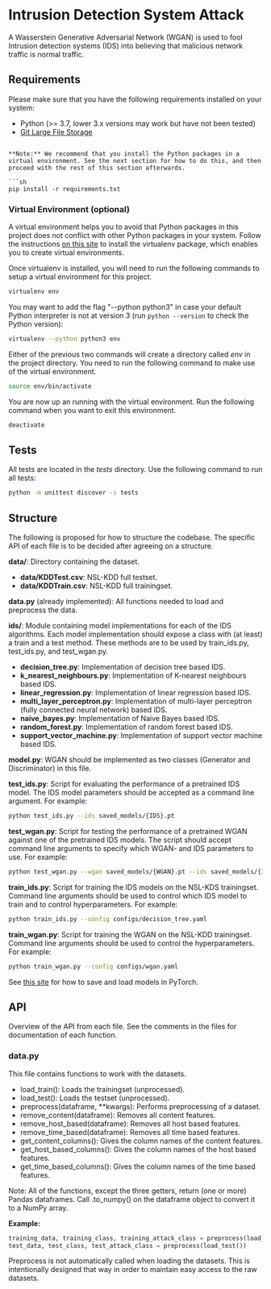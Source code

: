 # Intrusion Detection System Attack

A Wasserstein Generative Adversarial Network (WGAN) is used to fool Intrusion detection systems (IDS) into believing that malicious network traffic is normal traffic.

## Requirements

Please make sure that you have the following requirements installed on your system:

- Python (>= 3.7, lower 3.x versions may work but have not been tested)
- [Git Large File Storage](https://git-lfs.github.com/)

```

**Note:** We recommend that you install the Python packages in a virtual environment. See the next section for how to do this, and then proceed with the rest of this section afterwards.

```sh
pip install -r requirements.txt
```

### Virtual Environment (optional)

A virtual environment helps you to avoid that Python packages in this project does not conflict with other Python packages in your system. Follow the instructions [on this site](https://virtualenv.pypa.io/en/stable/installation/) to install the virtualenv package, which enables you to create virtual environments.

Once virtualenv is installed, you will need to run the following commands to setup a virtual environment for this project.

```sh
virtualenv env
```

You may want to add the flag "--python python3" in case your default Python interpreter is not at version 3 (run `python --version` to check the Python version):

```sh
virtualenv --python python3 env
```

Either of the previous two commands will create a directory called _env_ in the project directory. You need to run the following command to make use of the virtual environment.

```sh
source env/bin/activate
```

You are now up an running with the virtual environment. Run the following command when you want to exit this environment.

```sh
deactivate
```


## Tests

All tests are located in the _tests_ directory. Use the following command to run all tests:

```sh
python -m unittest discover -s tests
```

## Structure

The following is proposed for how to structure the codebase. The specific API of each file is to be decided after agreeing on a structure.

**data/**: Directory containing the dataset.

- **data/KDDTest.csv**: NSL-KDD full testset.
- **data/KDDTrain.csv**: NSL-KDD full trainingset.

**data.py** (already implemented): All functions needed to load and preprocess the data.

**ids/**: Module containing model implementations for each of the IDS algorithms. Each model implementation should expose a class with (at least) a train and a test method. These methods are to be used by train_ids.py, test_ids.py, and test_wgan.py.

- **decision_tree.py**: Implementation of decision tree based IDS.
- **k_nearest_neighbours.py**: Implementation of K-nearest neighbours based IDS.
- **linear_regression.py**: Implementation of linear regression based IDS.
- **multi_layer_perceptron.py**: Implementation of multi-layer perceptron (fully connected neural network) based IDS.
- **naive_bayes.py**: Implementation of Naive Bayes based IDS.
- **random_forest.py**: Implementation of random forest based IDS.
- **support_vector_machine.py**: Implementation of support vector machine based IDS.

**model.py**: WGAN should be implemented as two classes (Generator and Discriminator) in this file.

**test_ids.py**: Script for evaluating the performance of a pretrained IDS model. The IDS model parameters should be accepted as a command line argument. For example:

```sh
python test_ids.py --ids saved_models/{IDS}.pt
```

**test_wgan.py**: Script for testing the performance of a pretrained WGAN against one of the pretrained IDS models. The script should accept command line arguments to specify which WGAN- and IDS parameters to use. For example:

```sh
python test_wgan.py --wgan saved_models/{WGAN}.pt --ids saved_models/{IDS}.pt
```

**train_ids.py**: Script for training the IDS models on the NSL-KDS trainingset. Command line arguments should be used to control which IDS model to train and to control hyperparameters. For example:

```sh
python train_ids.py --config configs/decision_tree.yaml
```

**train_wgan.py**: Script for training the WGAN on the NSL-KDD trainingset. Command line arguments should be used to control the hyperparameters. For example:

```sh
python train_wgan.py --config configs/wgan.yaml
```

See [this site](https://pytorch.org/tutorials/beginner/saving_loading_models.html) for how to save and load models in PyTorch.

## API

Overview of the API from each file. See the comments in the files for documentation of each function.

### data.py

This file contains functions to work with the datasets.

- load_train(): Loads the trainingset (unprocessed).
- load_test(): Loads the testset (unprocessed).
- preprocess(dataframe, \*\*kwargs): Performs preprocessing of a dataset.
- remove_content(dataframe): Removes all content features.
- remove_host_based(dataframe): Removes all host based features.
- remove_time_based(dataframe): Removes all time based features.
- get_content_columns(): Gives the column names of the content features.
- get_host_based_columns(): Gives the column names of the host based features.
- get_time_based_columns(): Gives the column names of the time based features.

Note: All of the functions, except the three getters, return (one or more) Pandas dataframes. Call .to_numpy() on the dataframe object to convert it to a NumPy array.

**Example:**

```py
training_data, training_class, training_attack_class = preprocess(load_train())
test_data, test_class, test_attack_class = preprocess(load_test())
```

Preprocess is not automatically called when loading the datasets. This is intentionally designed that way in order to maintain easy access to the raw datasets.
